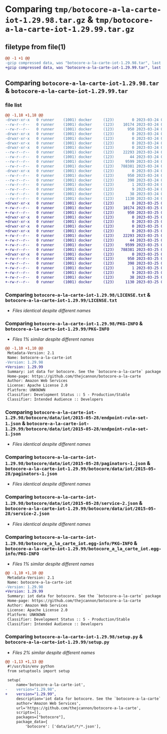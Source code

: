 # Comparing `tmp/botocore-a-la-carte-iot-1.29.98.tar.gz` & `tmp/botocore-a-la-carte-iot-1.29.99.tar.gz`

## filetype from file(1)

```diff
@@ -1 +1 @@
-gzip compressed data, was "botocore-a-la-carte-iot-1.29.98.tar", last modified: Fri Mar 24 01:24:18 2023, max compression
+gzip compressed data, was "botocore-a-la-carte-iot-1.29.99.tar", last modified: Sat Mar 25 01:22:39 2023, max compression
```

## Comparing `botocore-a-la-carte-iot-1.29.98.tar` & `botocore-a-la-carte-iot-1.29.99.tar`

### file list

```diff
@@ -1,18 +1,18 @@
-drwxr-xr-x   0 runner    (1001) docker     (123)        0 2023-03-24 01:24:18.481930 botocore-a-la-carte-iot-1.29.98/
--rw-r--r--   0 runner    (1001) docker     (123)    10174 2023-03-24 01:24:18.000000 botocore-a-la-carte-iot-1.29.98/LICENSE.txt
--rw-r--r--   0 runner    (1001) docker     (123)      950 2023-03-24 01:24:18.481930 botocore-a-la-carte-iot-1.29.98/PKG-INFO
-drwxr-xr-x   0 runner    (1001) docker     (123)        0 2023-03-24 01:24:18.477930 botocore-a-la-carte-iot-1.29.98/botocore/
-drwxr-xr-x   0 runner    (1001) docker     (123)        0 2023-03-24 01:24:18.477930 botocore-a-la-carte-iot-1.29.98/botocore/data/
-drwxr-xr-x   0 runner    (1001) docker     (123)        0 2023-03-24 01:24:18.477930 botocore-a-la-carte-iot-1.29.98/botocore/data/iot/
-drwxr-xr-x   0 runner    (1001) docker     (123)        0 2023-03-24 01:24:18.481930 botocore-a-la-carte-iot-1.29.98/botocore/data/iot/2015-05-28/
--rw-r--r--   0 runner    (1001) docker     (123)    22293 2023-03-24 01:23:57.000000 botocore-a-la-carte-iot-1.29.98/botocore/data/iot/2015-05-28/endpoint-rule-set-1.json
--rw-r--r--   0 runner    (1001) docker     (123)       44 2023-03-24 01:23:57.000000 botocore-a-la-carte-iot-1.29.98/botocore/data/iot/2015-05-28/examples-1.json
--rw-r--r--   0 runner    (1001) docker     (123)     9599 2023-03-24 01:23:57.000000 botocore-a-la-carte-iot-1.29.98/botocore/data/iot/2015-05-28/paginators-1.json
--rw-r--r--   0 runner    (1001) docker     (123)   788381 2023-03-24 01:23:57.000000 botocore-a-la-carte-iot-1.29.98/botocore/data/iot/2015-05-28/service-2.json
-drwxr-xr-x   0 runner    (1001) docker     (123)        0 2023-03-24 01:24:18.481930 botocore-a-la-carte-iot-1.29.98/botocore_a_la_carte_iot.egg-info/
--rw-r--r--   0 runner    (1001) docker     (123)      950 2023-03-24 01:24:18.000000 botocore-a-la-carte-iot-1.29.98/botocore_a_la_carte_iot.egg-info/PKG-INFO
--rw-r--r--   0 runner    (1001) docker     (123)      398 2023-03-24 01:24:18.000000 botocore-a-la-carte-iot-1.29.98/botocore_a_la_carte_iot.egg-info/SOURCES.txt
--rw-r--r--   0 runner    (1001) docker     (123)        1 2023-03-24 01:24:18.000000 botocore-a-la-carte-iot-1.29.98/botocore_a_la_carte_iot.egg-info/dependency_links.txt
--rw-r--r--   0 runner    (1001) docker     (123)        9 2023-03-24 01:24:18.000000 botocore-a-la-carte-iot-1.29.98/botocore_a_la_carte_iot.egg-info/top_level.txt
--rw-r--r--   0 runner    (1001) docker     (123)       38 2023-03-24 01:24:18.481930 botocore-a-la-carte-iot-1.29.98/setup.cfg
--rw-r--r--   0 runner    (1001) docker     (123)     1130 2023-03-24 01:24:18.000000 botocore-a-la-carte-iot-1.29.98/setup.py
+drwxr-xr-x   0 runner    (1001) docker     (123)        0 2023-03-25 01:22:39.895390 botocore-a-la-carte-iot-1.29.99/
+-rw-r--r--   0 runner    (1001) docker     (123)    10174 2023-03-25 01:22:39.000000 botocore-a-la-carte-iot-1.29.99/LICENSE.txt
+-rw-r--r--   0 runner    (1001) docker     (123)      950 2023-03-25 01:22:39.895390 botocore-a-la-carte-iot-1.29.99/PKG-INFO
+drwxr-xr-x   0 runner    (1001) docker     (123)        0 2023-03-25 01:22:39.891389 botocore-a-la-carte-iot-1.29.99/botocore/
+drwxr-xr-x   0 runner    (1001) docker     (123)        0 2023-03-25 01:22:39.891389 botocore-a-la-carte-iot-1.29.99/botocore/data/
+drwxr-xr-x   0 runner    (1001) docker     (123)        0 2023-03-25 01:22:39.891389 botocore-a-la-carte-iot-1.29.99/botocore/data/iot/
+drwxr-xr-x   0 runner    (1001) docker     (123)        0 2023-03-25 01:22:39.895390 botocore-a-la-carte-iot-1.29.99/botocore/data/iot/2015-05-28/
+-rw-r--r--   0 runner    (1001) docker     (123)    22293 2023-03-25 01:22:12.000000 botocore-a-la-carte-iot-1.29.99/botocore/data/iot/2015-05-28/endpoint-rule-set-1.json
+-rw-r--r--   0 runner    (1001) docker     (123)       44 2023-03-25 01:22:12.000000 botocore-a-la-carte-iot-1.29.99/botocore/data/iot/2015-05-28/examples-1.json
+-rw-r--r--   0 runner    (1001) docker     (123)     9599 2023-03-25 01:22:12.000000 botocore-a-la-carte-iot-1.29.99/botocore/data/iot/2015-05-28/paginators-1.json
+-rw-r--r--   0 runner    (1001) docker     (123)   788381 2023-03-25 01:22:12.000000 botocore-a-la-carte-iot-1.29.99/botocore/data/iot/2015-05-28/service-2.json
+drwxr-xr-x   0 runner    (1001) docker     (123)        0 2023-03-25 01:22:39.895390 botocore-a-la-carte-iot-1.29.99/botocore_a_la_carte_iot.egg-info/
+-rw-r--r--   0 runner    (1001) docker     (123)      950 2023-03-25 01:22:39.000000 botocore-a-la-carte-iot-1.29.99/botocore_a_la_carte_iot.egg-info/PKG-INFO
+-rw-r--r--   0 runner    (1001) docker     (123)      398 2023-03-25 01:22:39.000000 botocore-a-la-carte-iot-1.29.99/botocore_a_la_carte_iot.egg-info/SOURCES.txt
+-rw-r--r--   0 runner    (1001) docker     (123)        1 2023-03-25 01:22:39.000000 botocore-a-la-carte-iot-1.29.99/botocore_a_la_carte_iot.egg-info/dependency_links.txt
+-rw-r--r--   0 runner    (1001) docker     (123)        9 2023-03-25 01:22:39.000000 botocore-a-la-carte-iot-1.29.99/botocore_a_la_carte_iot.egg-info/top_level.txt
+-rw-r--r--   0 runner    (1001) docker     (123)       38 2023-03-25 01:22:39.895390 botocore-a-la-carte-iot-1.29.99/setup.cfg
+-rw-r--r--   0 runner    (1001) docker     (123)     1130 2023-03-25 01:22:39.000000 botocore-a-la-carte-iot-1.29.99/setup.py
```

### Comparing `botocore-a-la-carte-iot-1.29.98/LICENSE.txt` & `botocore-a-la-carte-iot-1.29.99/LICENSE.txt`

 * *Files identical despite different names*

### Comparing `botocore-a-la-carte-iot-1.29.98/PKG-INFO` & `botocore-a-la-carte-iot-1.29.99/PKG-INFO`

 * *Files 1% similar despite different names*

```diff
@@ -1,10 +1,10 @@
 Metadata-Version: 2.1
 Name: botocore-a-la-carte-iot
-Version: 1.29.98
+Version: 1.29.99
 Summary: iot data for botocore. See the `botocore-a-la-carte` package for more info.
 Home-page: https://github.com/thejcannon/botocore-a-la-carte
 Author: Amazon Web Services
 License: Apache License 2.0
 Platform: UNKNOWN
 Classifier: Development Status :: 5 - Production/Stable
 Classifier: Intended Audience :: Developers
```

### Comparing `botocore-a-la-carte-iot-1.29.98/botocore/data/iot/2015-05-28/endpoint-rule-set-1.json` & `botocore-a-la-carte-iot-1.29.99/botocore/data/iot/2015-05-28/endpoint-rule-set-1.json`

 * *Files identical despite different names*

### Comparing `botocore-a-la-carte-iot-1.29.98/botocore/data/iot/2015-05-28/paginators-1.json` & `botocore-a-la-carte-iot-1.29.99/botocore/data/iot/2015-05-28/paginators-1.json`

 * *Files identical despite different names*

### Comparing `botocore-a-la-carte-iot-1.29.98/botocore/data/iot/2015-05-28/service-2.json` & `botocore-a-la-carte-iot-1.29.99/botocore/data/iot/2015-05-28/service-2.json`

 * *Files identical despite different names*

### Comparing `botocore-a-la-carte-iot-1.29.98/botocore_a_la_carte_iot.egg-info/PKG-INFO` & `botocore-a-la-carte-iot-1.29.99/botocore_a_la_carte_iot.egg-info/PKG-INFO`

 * *Files 1% similar despite different names*

```diff
@@ -1,10 +1,10 @@
 Metadata-Version: 2.1
 Name: botocore-a-la-carte-iot
-Version: 1.29.98
+Version: 1.29.99
 Summary: iot data for botocore. See the `botocore-a-la-carte` package for more info.
 Home-page: https://github.com/thejcannon/botocore-a-la-carte
 Author: Amazon Web Services
 License: Apache License 2.0
 Platform: UNKNOWN
 Classifier: Development Status :: 5 - Production/Stable
 Classifier: Intended Audience :: Developers
```

### Comparing `botocore-a-la-carte-iot-1.29.98/setup.py` & `botocore-a-la-carte-iot-1.29.99/setup.py`

 * *Files 2% similar despite different names*

```diff
@@ -1,13 +1,13 @@
 #!/usr/bin/env python
 from setuptools import setup
 
 setup(
     name='botocore-a-la-carte-iot',
-    version="1.29.98",
+    version="1.29.99",
     description='iot data for botocore. See the `botocore-a-la-carte` package for more info.',
     author='Amazon Web Services',
     url='https://github.com/thejcannon/botocore-a-la-carte',
     scripts=[],
     packages=["botocore"],
     package_data={
         'botocore': ['data/iot/*/*.json'],
```

